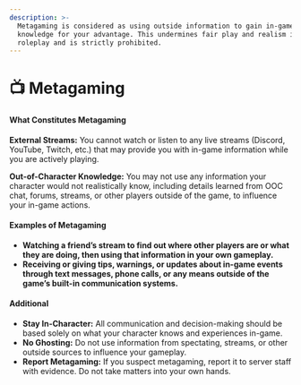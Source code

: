 ```yaml
---
description: >-
  Metagaming is considered as using outside information to gain in-game
  knowledge for your advantage. This undermines fair play and realism in
  roleplay and is strictly prohibited.
---
```


# 📺 Metagaming

#### What Constitutes Metagaming <a href="#what-constitutes-metagaming" id="what-constitutes-metagaming"></a>

**External Streams:** You cannot watch or listen to any live streams (Discord, YouTube, Twitch, etc.) that may provide you with in-game information while you are actively playing.

**Out-of-Character Knowledge:** You may not use any information your character would not realistically know, including details learned from OOC chat, forums, streams, or other players outside of the game, to influence your in-game actions.

#### Examples of Metagaming <a href="#examples-of-metagaming" id="examples-of-metagaming"></a>

* **Watching a friend’s stream to find out where other players are or what they are doing, then using that information in your own gameplay.**
* **Receiving or giving tips, warnings, or updates about in-game events through text messages, phone calls, or any means outside of the game’s built-in communication systems.**

#### Additional <a href="#additional" id="additional"></a>

* **Stay In-Character:** All communication and decision-making should be based solely on what your character knows and experiences in-game.
* **No Ghosting:** Do not use information from spectating, streams, or other outside sources to influence your gameplay.
* **Report Metagaming:** If you suspect metagaming, report it to server staff with evidence. Do not take matters into your own hands.
